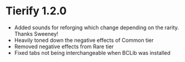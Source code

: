 # Tierify 1.2.0
- Added sounds for reforging which change depending on the rarity. Thanks Sweeney!
- Heavily toned down the negative effects of Common tier
- Removed negative effects from Rare tier
- Fixed tabs not being interchangeable when BCLib was installed